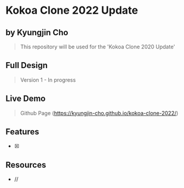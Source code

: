 # Kokoa Clone 2022 Update
## by Kyungjin Cho
> This repository will be used for the 'Kokoa Clone 2020 Update'

## Full Design
> Version 1 - In progress

## Live Demo
> Github Page (https://kyungjin-cho.github.io/kokoa-clone-2022/)

## Features
* [x] 

## Resources
- //
